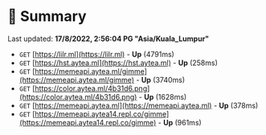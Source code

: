 # 📖 Summary
Last updated: **17/8/2022, 2:56:04 PG "Asia/Kuala_Lumpur"**

- `GET` [https://lilr.ml](https://lilr.ml) - **Up** (4791ms)
- `GET` [https://hst.aytea.ml](https://hst.aytea.ml) - **Up** (258ms)
- `GET` [https://memeapi.aytea.ml/gimme](https://memeapi.aytea.ml/gimme) - **Up** (3740ms)
- `GET` [https://color.aytea.ml/4b31d6.png](https://color.aytea.ml/4b31d6.png) - **Up** (1628ms)
- `GET` [https://memeapi.aytea.ml](https://memeapi.aytea.ml) - **Up** (378ms)
- `GET` [https://memeapi.aytea14.repl.co/gimme](https://memeapi.aytea14.repl.co/gimme) - **Up** (961ms)
